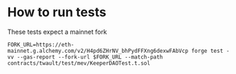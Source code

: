# How to run tests

These tests expect a mainnet fork

`FORK_URL=https://eth-mainnet.g.alchemy.com/v2/H4pd6ZHrNV_bhPydFFXng6dexwFAbVcp
forge test -vv --gas-report --fork-url $FORK_URL --match-path contracts/twault/test/mev/KeeperDAOTest.t.sol`